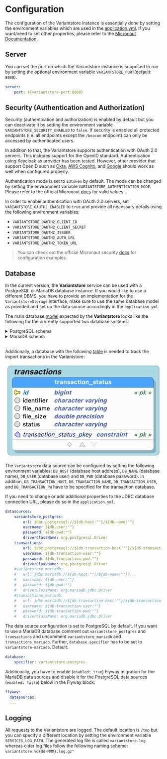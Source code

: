 # Configuration

The configuration of the Variantstore instance is essentially done by setting the environment variables which are used in the [application.yml](../src/main/resources/application.yml). If you want/need to set other properties, please refer to the [Micronaut Documentation](https://docs.micronaut.io/latest/guide/#introduction).

## Server

You can set the port on which the Variantstore instance is supposed to run by setting the optional environment variable `VARIANTSTORE_PORT`(default: `8080`).

```yml
server:
    port: ${variantstore-port:8080}
```

## Security (Authentication and Authorization)

Security (authentication and authorization) is enabled by default but you can deactivate it by setting the environment variable `VARIANTSTORE_SECURITY_ENABLED` to `false`. If security is enabled all protected endpoints (i.e. all endpoints except the `/beacon` endpoint) can only be accessed by authenticated users.

In addition to that, the Variantstore supports authentication with OAuth 2.0 servers. This includes support for the OpenID standard. Authentication using Keycloak as provider has been tested. However, other provider that support OpenID such as [Okta](https://developer.okta.com/), [AWS Cognito](https://aws.amazon.com/cognito), and [Google](https://developers.google.com/identity/protocols/OpenIDConnect) should work as well when configured properly.

Authentication mode is set to `idtoken` by default. The mode can be changed by setting the environment variable `VARIANTSTORE_AUTHENTICATION_MODE`. Please refer to the official Micronaut [docs](https://micronaut-projects.github.io/micronaut-security/latest/guide/#authenticationStrategy) for valid values.

In order to enable authentication with OAuth 2.0 servers, set `VARIANTSTORE_OAUTH2_ENABLED` to `true` and provide all necessary details using the following environment variables:

* `VARIANTSTORE_OAUTH2_CLIENT_ID`
* `VARIANTSTORE_OAUTH2_CLIENT_SECRET`
* `VARIANTSTORE_OAUTH2_ISSUER`
* `VARIANTSTORE_OAUTH2_AUTH_URL`
* `VARIANTSTORE_OAUTH2_TOKEN_URL`

> You can check out the official Micronaut security [docs](https://micronaut-projects.github.io/micronaut-security/latest/guide/#oauth) for configuration examples.

## Database

In the current version, the **Variantstore** service can be used with a PostgreSQL or MariaDB database instance. If you would like to use a different DBMS, you have to provide an implementation for the `VariantstoreStorage` interface, make sure to use the same database model as provided and set up the data source accordingly in the `application.yml`.

The main database [model](/models/) expected by the **Variantstore** looks like the following for the currently supported two database systems:

<details>
  <summary>PostgreSQL schema</summary>

  ![Variantstore model diagram](images/variantstore-model-diagram-postgresql.png)
</details>

<details>
  <summary>MariaDB schema</summary>

  ![Variantstore model diagram](images/variantstore-model-diagram.png)
</details>

\
Additionally, a database with the following [table](/models/transaction-db.sql) is needed to track the import transactions in the Variantstore:

![Variantstore transaction model diagram](images/transaction-model-diagram-postgresql.png)

 The `Variantstore` data source can be configured by setting the following environment variables: `DB_HOST` (database host address), `DB_NAME` (database name), `DB_USER` (database user) and `DB_PWD` (database password). In addition, `DB_TRANSACTION_HOST`, `DB_TRANSACTION_NAME`, `DB_TRANSACTION_USER`, and `DB_TRANSACTION_PW` have to be specified for the transaction database.

If you need to change or add additional properties to the JDBC database connection URL, please do so in the `application.yml`.

```yml
datasources:
    variantstore_postgres:
        url: jdbc:postgresql://${db-host:""}/${db-name:""}
        username: ${db-user:""}
        password: ${db-pwd:""}
        driverClassName: org.postgresql.Driver
    transactions:
        url: jdbc:postgresql://${db-transaction-host:""}/${db-transaction-name:""}?...
        username: ${db-transaction-user:""}
        password: ${db-transaction-pwd:""}
        driverClassName: org.postgresql.Driver
    #variantstore_mariadb:
    #   url: jdbc:mariadb://${db-host:""}/${db-name:""}?...
    #   username: ${db-user:""}
    #   password: ${db-pwd:""}
    #   driverClassName: org.mariadb.jdbc.Driver
    #transactions_mariadb:
    #   url: jdbc:mariadb://${db-transaction-host:""}/${db-transaction-name:""}?...
    #   username: ${db-transaction-user:""}
    #   password: ${db-transaction-pwd:""}
    #   driverClassName: org.mariadb.jdbc.Driver
```

The data source configuration is set to PostgreSQL by default. If you want to use a MariaDB database comment out `variantstore_postgres` and `transactions` and uncomment `variantstore_mariadb` and `transactions_mariadb`. Further, `database.specifier` has to be set to `variantstore-mariadb`. Default:

```yml
database:
    specifier: variantstore-postgres
```

Additionally, you have to enable (`enabled: true`) Flyway migration for the MariaDB data sources and disable it for the PostgreSQL data sources (`enabled: false`) below in the Flyway block:

```yml
flyway:
  datasources:
  ...
```

## Logging

All requests to the Variantstore are logged. The default location is ``/tmp`` but you can specify a different location by setting the environment variable ``SERVICES_LOG_PATH``. The generated log file is called ``variantstore.log`` whereas older log files follow the following naming scheme: ``variantstore.%d{dd-MMM}.log.gz"``
